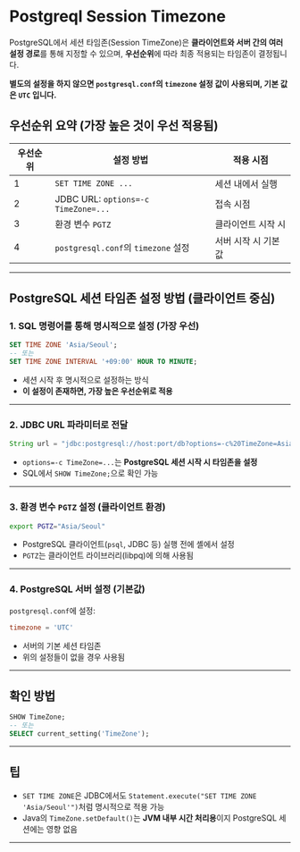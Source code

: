 # Postgreql Session Timezone

PostgreSQL에서 세션 타임존(Session TimeZone)은 **클라이언트와 서버 간의 여러 설정 경로**를 통해 지정할 수 있으며, **우선순위**에 따라 최종 적용되는 타임존이 결정됩니다.

**별도의 설정을 하지 않으면 `postgresql.conf`의 `timezone` 설정 값이 사용되며, 기본 값은 `UTC` 입니다.**

## 우선순위 요약 (가장 높은 것이 우선 적용됨)

| 우선순위 | 설정 방법                       | 적용 시점   |
| ---- | ----------------------------------- | ----------- |
| 1    | `SET TIME ZONE ...`                 | 세션 내에서 실행    |
| 2    | JDBC URL: `options=-c TimeZone=...` | 접속 시점           |
| 3    | 환경 변수 `PGTZ`                    | 클라이언트 시작 시  |
| 4    | `postgresql.conf`의 `timezone` 설정 | 서버 시작 시 기본값 |

---

## PostgreSQL 세션 타임존 설정 방법 (클라이언트 중심)

### 1. **SQL 명령어를 통해 명시적으로 설정** (가장 우선)

```sql
SET TIME ZONE 'Asia/Seoul';
-- 또는
SET TIME ZONE INTERVAL '+09:00' HOUR TO MINUTE;
```

* 세션 시작 후 명시적으로 설정하는 방식
* **이 설정이 존재하면, 가장 높은 우선순위로 적용**

---

### 2. **JDBC URL 파라미터로 전달**

```java
String url = "jdbc:postgresql://host:port/db?options=-c%20TimeZone=Asia/Seoul";
```

* `options=-c TimeZone=...`는 **PostgreSQL 세션 시작 시 타임존을 설정**
* SQL에서 `SHOW TimeZone;`으로 확인 가능

---

### 3. **환경 변수 `PGTZ` 설정 (클라이언트 환경)**

```bash
export PGTZ="Asia/Seoul"
```

* PostgreSQL 클라이언트(`psql`, JDBC 등) 실행 전에 셸에서 설정
* `PGTZ`는 클라이언트 라이브러리(libpq)에 의해 사용됨

---

### 4. **PostgreSQL 서버 설정 (기본값)**

`postgresql.conf`에 설정:

```conf
timezone = 'UTC'
```

* 서버의 기본 세션 타임존
* 위의 설정들이 없을 경우 사용됨

---

## 확인 방법

```sql
SHOW TimeZone;
-- 또는
SELECT current_setting('TimeZone');
```

---

## 팁

* `SET TIME ZONE`은 JDBC에서도 `Statement.execute("SET TIME ZONE 'Asia/Seoul'")`처럼 명시적으로 적용 가능
* Java의 `TimeZone.setDefault()`는 **JVM 내부 시간 처리용**이지 PostgreSQL 세션에는 영향 없음

---
